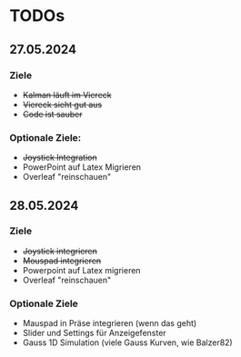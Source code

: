 # TODOs

## 27.05.2024

### Ziele

- ~~Kalman läuft im Viereck~~
- ~~Viereck sieht gut aus~~
- ~~Code ist sauber~~

### Optionale Ziele:

- ~~Joystick Integration~~
- PowerPoint auf Latex Migrieren
- Overleaf "reinschauen"

## 28.05.2024

### Ziele

- ~~Joystick integrieren~~
- ~~Mouspad integrieren~~
- Powerpoint auf Latex migrieren
- Overleaf "reinschauen"

### Optionale Ziele

- Mauspad in Präse integrieren (wenn das geht)
- Slider und Settings für Anzeigefenster
- Gauss 1D Simulation (viele Gauss Kurven, wie Balzer82)
